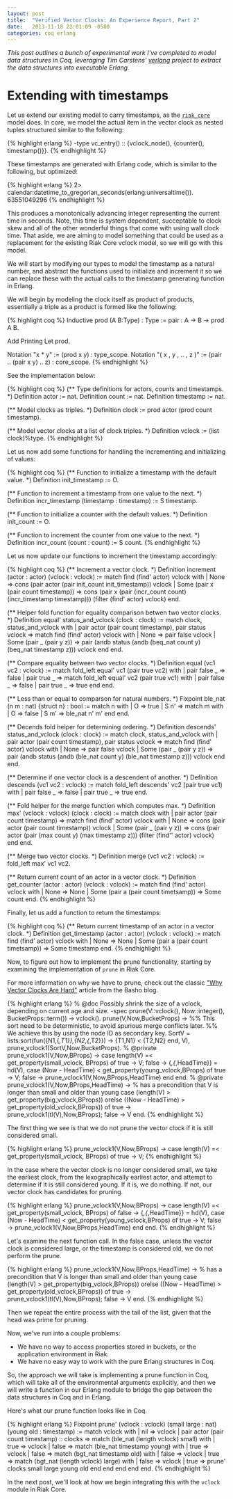 ```yaml
---
layout: post
title:  "Verified Vector Clocks: An Experience Report, Part 2"
date:   2013-11-18 22:01:09 -0500
categories: coq erlang
---
```


_This post outlines a bunch of experimental work I've completed to model
data structures in Coq, leveraging Tim Carstens' [verlang][verlang]
project to extract the data structures into executable Erlang._

# Extending with timestamps

Let us extend our existing model to carry timestamps, as the
[`riak_core`][riak_core] model does.  In core, we model the actual item
in the vector clock as nested tuples structured similar to the
following:

{% highlight erlang %}
-type vc_entry() :: {vclock_node(), {counter(), timestamp()}}.
{% endhighlight %}

These timestamps are generated with Erlang code, which is similar to the
following, but optimized:

{% highlight erlang %}
2> calendar:datetime_to_gregorian_seconds(erlang:universaltime()).
63551049296
{% endhighlight %}

This produces a monotonically advancing integer representing the current
time in seconds.  Note, this time is system dependent, succeptable to
clock skew and all of the other wonderful things that come with using
wall clock time.  That aside, we are aiming to model something that could
be used as a replacement for the existing Riak Core vclock model, so
we will go with this model.

We will start by modifying our types to model the timestamp as a natural
number, and abstract the functions used to initialize and increment it
so we can replace these with the actual calls to the timestamp
generating function in Erlang.

We will begin by modeling the clock itself as product of products,
essentially a triple as a product is formed like the following:

{% highlight coq %}
Inductive prod (A B:Type) : Type :=
  pair : A -> B -> prod A B.

  Add Printing Let prod.

  Notation "x * y" := (prod x y) : type_scope.
  Notation "( x , y , .. , z )" := (pair .. (pair x y) .. z) : core_scope.
{% endhighlight %}

See the implementation below:

{% highlight coq %}
(** Type definitions for actors, counts and timestamps. *)
Definition actor := nat.
Definition count := nat.
Definition timestamp := nat.

(** Model clocks as triples. *)
Definition clock := prod actor (prod count timestamp).

(** Model vector clocks at a list of clock triples. *)
Definition vclock := (list clock)%type.
{% endhighlight %}

Let us now add some functions for handling the incrementing and
initializing of values:

{% highlight coq %}
(** Function to initialize a timestamp with the default value. *)
Definition init_timestamp := O.

(** Function to increment a timestamp from one value to the next. *)
Definition incr_timestamp (timestamp : timestamp) := S timestamp.

(** Function to initialize a counter with the default values. *)
Definition init_count := O.

(** Function to increment the counter from one value to the next. *)
Definition incr_count (count : count) := S count.
{% endhighlight %}

Let us now update our functions to increment the timestamp accordingly:

{% highlight coq %}
(** Increment a vector clock. *)
Definition increment (actor : actor) (vclock : vclock) :=
  match find (find' actor) vclock with
  | None => 
    cons (pair actor (pair init_count init_timestamp)) vclock
  | Some (pair x (pair count timestamp)) => 
    cons (pair x (pair (incr_count count) (incr_timestamp timestamp)))
                       (filter (find' actor) vclock)
  end.

(** Helper fold function for equality comparison betwen two vector clocks. *)
Definition equal' status_and_vclock (clock : clock) :=
  match clock, status_and_vclock with
    | pair actor (pair count timestamp), 
      pair status vclock => match find (find' actor) vclock with
                              | None => 
                                pair false vclock
                              | Some (pair _ (pair y z)) => 
                                pair (andb 
                                        status
                                        (andb
                                           (beq_nat count y)
                                           (beq_nat timestamp z)))
                                        vclock
                            end
  end.

(** Compare equality between two vector clocks. *)
Definition equal (vc1 vc2 : vclock) := 
  match fold_left equal' vc1 (pair true vc2) with
    | pair false _ => 
      false
    | pair true _ => 
      match fold_left equal' vc2 (pair true vc1) with
        | pair false _ => 
          false
        | pair true _ => 
          true
      end
  end.

(** Less than or equal to comparson for natural numbers. *)
Fixpoint ble_nat (n m : nat) {struct n} : bool :=
  match n with
  | O => true
  | S n' =>
      match m with
      | O => false
      | S m' => ble_nat n' m'
      end
  end.

(** Decends fold helper for determining ordering. *)
Definition descends' status_and_vclock (clock : clock) :=
  match clock, status_and_vclock with
    | pair actor (pair count timestamp),
      pair status vclock => match find (find' actor) vclock with
                              | None => 
                                pair false vclock
                              | Some (pair _ (pair y z)) => 
                                pair (andb
                                        status
                                        (andb
                                           (ble_nat count y)
                                           (ble_nat timestamp z))) vclock
                            end
  end.

(** Determine if one vector clock is a descendent of another. *)
Definition descends (vc1 vc2 : vclock) := 
  match fold_left descends' vc2 (pair true vc1) with
    | pair false _ =>
      false
    | pair true _ => 
      true
  end.

(** Fold helper for the merge function which computes max. *)
Definition max' (vclock : vclock) (clock : clock) :=
  match clock with
    | pair actor (pair count timestamp) => 
      match find (find' actor) vclock with
        | None => 
          cons (pair actor (pair count timestamp)) vclock
        | Some (pair _ (pair y z)) => 
          cons (pair actor (pair (max count y) (max timestamp z)))
               (filter (find'' actor) vclock)
      end
  end.

(** Merge two vector clocks. *)
Definition merge (vc1 vc2 : vclock) := fold_left max' vc1 vc2.

(** Return current count of an actor in a vector clock. *)
Definition get_counter (actor : actor) (vclock : vclock) :=
  match find (find' actor) vclock with
      | None => 
        None
      | Some (pair a (pair count timetsamp)) =>
        Some count
  end.
{% endhighlight %}

Finally, let us add a function to return the timestamps:

{% highlight coq %}
(** Return current timestamp of an actor in a vector clock. *)
Definition get_timestamp (actor : actor) (vclock : vclock) :=
  match find (find' actor) vclock with
      | None => 
        None
      | Some (pair a (pair count timetsamp)) =>
        Some timestamp
  end.
{% endhighlight %}

Now, to figure out how to implement the prune functionality, starting by
examining the implementation of `prune` in Riak Core.

For more information on why we have to prune, check out the classic
["Why Vector Clocks Are Hard"][hard] article from the Basho blog.

{% highlight erlang %}
% @doc Possibly shrink the size of a vclock, depending on current age and size.
-spec prune(V::vclock(), Now::integer(), BucketProps::term()) -> vclock().
prune(V,Now,BucketProps) ->
    %% This sort need to be deterministic, to avoid spurious merge conflicts later.
    %% We achieve this by using the node ID as secondary key.
    SortV = lists:sort(fun({N1,{_,T1}},{N2,{_,T2}}) -> {T1,N1} < {T2,N2} end, V),
    prune_vclock1(SortV,Now,BucketProps).
% @private
prune_vclock1(V,Now,BProps) ->
    case length(V) =< get_property(small_vclock, BProps) of
        true ->
            V;
        false ->
            {_,{_,HeadTime}} = hd(V),
            case (Now - HeadTime) < get_property(young_vclock,BProps) of
                true ->
                    V;
                false ->
                    prune_vclock1(V,Now,BProps,HeadTime)
            end
    end.
% @private
prune_vclock1(V,Now,BProps,HeadTime) ->
    % has a precondition that V is longer than small and older than young
    case (length(V) > get_property(big_vclock,BProps)) orelse
         ((Now - HeadTime) > get_property(old_vclock,BProps)) of
        true ->
            prune_vclock1(tl(V),Now,BProps);
        false ->
            V
    end.
{% endhighlight %}

The first thing we see is that we do not prune the vector clock if it is
still considered small.

{% highlight erlang %}
prune_vclock1(V,Now,BProps) ->
    case length(V) =< get_property(small_vclock, BProps) of
        true ->
            V;
{% endhighlight %}

In the case where the vector clock is no longer considered small, we
take the earliest clock, from the lexographically earliest actor, and
attempt to determine if it is still considered young.  If it is, we do
nothing.  If not, our vector clock has candidates for pruning.

{% highlight erlang %}
prune_vclock1(V,Now,BProps) ->
    case length(V) =< get_property(small_vclock, BProps) of
        false ->
            {_,{_,HeadTime}} = hd(V),
            case (Now - HeadTime) < get_property(young_vclock,BProps) of
                true ->
                    V;
                false ->
                    prune_vclock1(V,Now,BProps,HeadTime)
            end
    end.
{% endhighlight %}

Let's examine the next function call.  In the false case, unless the
vector clock is considered large, or the timestamp is considered old, we
do not perform the prune.

{% highlight erlang %}
prune_vclock1(V,Now,BProps,HeadTime) ->
    % has a precondition that V is longer than small and older than young
    case (length(V) > get_property(big_vclock,BProps)) orelse
         ((Now - HeadTime) > get_property(old_vclock,BProps)) of
        true ->
            prune_vclock1(tl(V),Now,BProps);
        false ->
            V
    end.
{% endhighlight %}

Then we repeat the entire process with the tail of the list, given that
the head was prime for pruning.

Now, we've run into a couple problems:

* We have no way to access properties stored in buckets, or the
  application environment in Riak.
* We have no easy way to work with the pure Erlang structures in Coq.

So, the approach we will take is implementing a prune function in Coq,
which will take all of the environmental arguments explicitly, and then
we will write a function in our Erlang module to bridge the gap between
the data structures in Coq and in Erlang.

Here's what our prune function looks like in Coq.

{% highlight erlang %}
Fixpoint prune'
         (vclock : vclock)
         (small large : nat)
         (young old : timestamp) :=
  match vclock with
    | nil =>
      vclock
    | pair actor (pair count timestamp) :: clocks =>
      match (ble_nat (length vclock) small) with 
        | true => 
          vclock
        | false => 
          match (ble_nat timestamp young) with
            | true => 
              vclock
            | false => 
              match (bgt_nat timestamp old) with
                  | false => 
                    vclock
                  | true => 
                    match (bgt_nat (length vclock) large) with
                        | false =>
                          vclock
                        | true => 
                          prune' clocks small large young old
                    end
              end
          end
      end
  end.
{% endhighlight %}

In the next post, we'll look at how we begin integrating this with the
`vclock` module in Riak Core.

[verlang]: https://github.com/tcarstens/verlang
[riak_core]: https://github.com/basho/riak_core
[hard]: http://basho.com/why-vector-clocks-are-hard/
